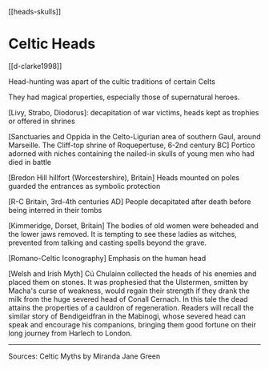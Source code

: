 [[heads-skulls]]

# Celtic Heads
[[d-clarke1998]]

Head-hunting was apart of the cultic traditions of certain Celts

They had magical properties, especially those of supernatural heroes.


[Livy, Strabo, Diodorus]: decapitation of war victims, heads kept as trophies or offered in shrines

[Sanctuaries and Oppida in the Celto-Ligurian area of southern Gaul, around Marseille. The Cliff-top shrine of Roquepertuse, 6-2nd century BC]
	Portico adorned with niches containing the nailed-in skulls of young men who had died in battle
	
[Bredon Hill hillfort (Worcestershire), Britain]
	Heads mounted on poles guarded the entrances as symbolic protection
	
	
[R-C Britain, 3rd-4th centuries AD]
	People decapitated after death before being interred in their tombs 
	
[Kimmeridge, Dorset, Britain]
	The bodies of old women were beheaded and the lower jaws removed. It is tempting to see these ladies as witches, prevented from talking and casting spells beyond the grave. 
	
	
[Romano-Celtic Iconography]
	Emphasis on the human head
	
[Welsh and Irish Myth]
	Cú Chulainn collected the heads of his enemies and placed them on stones.
	It was prophesied that the Ulstermen, smitten by Macha's curse of weakness, would regain their strength if they drank the milk from the huge severed head of Conall Cernach. In this tale the dead attains the properties of a cauldron of regeneration. Readers will recall the similar story of Bendigeidfran in the Mabinogi, whose severed head can speak and encourage his companions, bringing them good fortune on their long journey from Harlech to London.
	
----------------------------------------------------------------------------------------------------------------------------------------------------------------
Sources:
	Celtic Myths by Miranda Jane Green

